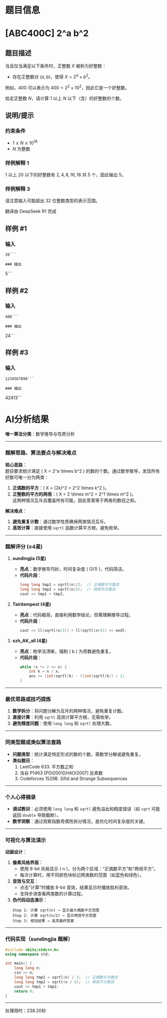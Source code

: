 # 题目信息

# [ABC400C] 2^a b^2

## 题目描述

[problemUrl]: https://atcoder.jp/contests/abc400/tasks/abc400_c

当且仅当满足以下条件时，正整数 $X$ 被称为好整数：

- 存在正整数对 $(a, b)$，使得 $X = 2^a \times b^2$。

例如，$400$ 可以表示为 $400 = 2^2 \times 10^2$，因此它是一个好整数。

给定正整数 $N$，请计算 $1$ 以上 $N$ 以下（含）的好整数的个数。

## 说明/提示

### 约束条件

- $1 \leq N \leq 10^{18}$
- $N$ 为整数

### 样例解释 1

$1$ 以上 $20$ 以下的好整数有 $2, 4, 8, 16, 18$ 共 $5$ 个，因此输出 $5$。

### 样例解释 3

请注意输入可能超出 $32$ 位整数类型的表示范围。

翻译由 DeepSeek R1 完成

## 样例 #1

### 输入

```
20```

### 输出

```
5```

## 样例 #2

### 输入

```
400```

### 输出

```
24```

## 样例 #3

### 输入

```
1234567890```

### 输出

```
42413```

# AI分析结果



**唯一算法分类**：数学推导与性质分析

---

### **题解思路、算法要点与解决难点**

**核心思路**：  
题目要求统计满足 \( X = 2^a \times b^2 \) 的数的个数。通过数学推导，发现所有好数可唯一分为两类：  
1. **正偶数的平方**：\( X = (2k)^2 = 2^2 \times k^2 \)。  
2. **正整数的平方的两倍**：\( X = 2 \times m^2 = 2^1 \times m^2 \)。  
这两种情况互斥且覆盖所有可能，因此答案等于两者的数目之和。

**解决难点**：  
1. **避免重复计数**：通过数学性质确保两类情况互斥。  
2. **高效计算**：直接使用 `sqrtl` 函数计算平方根，避免枚举。

---

### **题解评分 (≥4星)**

1. **sundingjia (5星)**  
   - **亮点**：数学推导巧妙，时间复杂度 \( O(1) \)，代码简洁。  
   - **代码片段**：  
     ```cpp
     long long tmp1 = sqrtl(n)/2;  // 正偶数平方数目
     long long tmp2 = sqrtl(n/2);  // 两倍平方数目
     cout << tmp1 + tmp2;
     ```

2. **Tairitempest (4星)**  
   - **亮点**：代码极简，直接利用数学结论，但需理解推导过程。  
   - **代码片段**：  
     ```cpp
     cout << ll(sqrtl(n/2)) + ll(sqrtl(n/4)) << endl;
     ```

3. **szh_AK_all (4星)**  
   - **亮点**：枚举法清晰，强制 \( b \) 为奇数避免重复。  
   - **代码片段**：  
     ```cpp
     while (x *= 2 <= n) {
         int k = n / x;
         ans += (int)sqrtl(k) - ((int)sqrtl(k)) / 2;
     }
     ```

---

### **最优思路或技巧提炼**

1. **数学拆分**：将问题分解为互斥的两种情况，避免重复计数。  
2. **直接计算**：利用 `sqrtl` 高效计算平方根，无需枚举。  
3. **避免精度问题**：使用 `long long` 和 `sqrtl` 处理大数。

---

### **同类型题或类似算法套路**

- **问题类型**：统计满足特定形式的数的个数，需数学分解或避免重复。  
- **类似题目**：  
  1. LeetCode 633. 平方数之和  
  2. 洛谷 P1463 [POI2001][HAOI2007] 反素数  
  3. Codeforces 1529B. Sifid and Strange Subsequences  

---

### **个人心得摘录**

- **调试教训**：必须使用 `long long` 和 `sqrtl` 避免溢出和精度错误（如 `sqrt` 可能返回 `double` 导致截断）。  
- **数学洞察**：通过观察指数奇偶性拆分情况，是优化时间复杂度的关键。

---

### **可视化与算法演示**

**动画设计**：  
1. **像素风格界面**：  
   - 使用 8-bit 风格显示 \( n \)，分为两个区域：“正偶数平方”和“两倍平方”。  
   - 每次计算时，用不同颜色块标记两类数的范围（如蓝色和绿色）。  
2. **音效与交互**：  
   - 点击“计算”时播放 8-bit 音效，结果显示时播放胜利音效。  
   - 支持步进查看两类数的计算过程。  
3. **伪代码动态演示**：  
   ```plaintext
   Step 1: 计算 sqrt(n) → 显示最大偶数平方范围
   Step 2: 计算 sqrt(n/2) → 显示两倍平方范围
   Step 3: 相加结果 → 高亮最终答案
   ```

---

### **代码实现（sundingjia 题解）**

```cpp
#include <bits/stdc++.h>
using namespace std;

int main() {
    long long n;
    cin >> n;
    long long tmp1 = sqrtl(n) / 2;  // 正偶数平方数目
    long long tmp2 = sqrtl(n / 2);  // 两倍平方数目
    cout << tmp1 + tmp2;
    return 0;
}
```

---
处理用时：238.20秒